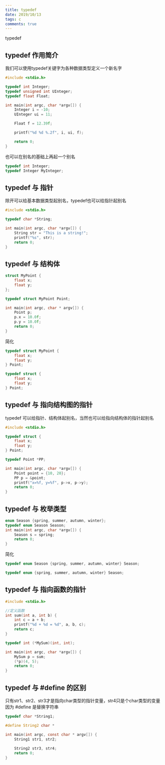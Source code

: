 ```yaml
---
title: typedef
date: 2019/10/13
tags: c
comments: true
---
```


typedef
<!--more-->

## typedef 作用简介

我们可以使用typedef关键字为各种数据类型定义一个新名字

```C
#include <stdio.h>

typedef int Integer;
typedef unsigned int UInteger;
typedef float Float;

int main(int argc, char *argv[]) {
    Integer i = -10;
    UInteger ui = 11;

    Float f = 12.39f;

    printf("%d %d %.2f", i, ui, f);

    return 0;
}
```

也可以在别名的基础上再起一个别名  

```C
typedef int Integer;
typedef Integer MyInteger;
```

## typedef 与 指针

除开可以给基本数据类型起别名，typedef也可以给指针起别名

```C
#include <stdio.h>

typedef char *String;

int main(int argc, char *argv[]) {
    String str = "This is a string!";
    printf("%s", str);
    return 0;
}
```

## typedef 与 结构体

```C
struct MyPoint {
    float x;
    float y;
};

typedef struct MyPoint Point;

int main(int argc, char * argv[]) {
    Point p;
    p.x = 10.0f;
    p.y = 10.0f;
    return 0;
}
```

简化  

```C
typedef struct MyPoint {
    float x;
    float y;
} Point;
```

```C
typedef struct {
    float x;
    float y;
} Point;
```

## typedef 与 指向结构图的指针

typedef 可以给指针、结构体起别名，当然也可以给指向结构体的指针起别名

```C
#include <stdio.h>

typedef struct {
    float x;
    float y;
} Point;

typedef Point *PP;

int main(int argc, char *argv[]) {
    Point point = {10, 20};
    PP p = &point;
    printf("x=%f, y=%f", p->x, p->y);
    return 0;
}
```

## typedef 与 枚举类型

```C
enum Season {spring, summer, autumn, winter};
typedef enum Season Season;
int main(int argc, char *argv[]) {
    Season s = spring;
    return 0;
}
```

简化  

```C
typedef enum Season {spring, summer, autumn, winter} Season;
```

```C
typedef enum {spring, summer, autumn, winter} Season;
```

## typedef 与 指向函数的指针

```C
#include <stdio.h>

//定义函数
int sum(int a, int b) {
    int c = a + b;
    printf("%d + %d = %d", a, b, c);
    return c;
}

typedef int (*MySum)(int, int);

int main(int argc, char *argv[]) {
    MySum p = sum;
    (*p)(4, 5);
    return 0;
}
```

## typedef 与 #define 的区别

只有str1、str2、str3才是指向char类型的指针变量，str4只是个char类型的变量  
因为 #define 是替换字符串  

```C
typedef char *String1;

#define String2 char *

int main(int argc, const char * argv[]) {
    String1 str1, str2;
    
    String2 str3, str4;
    return 0;
}
```
